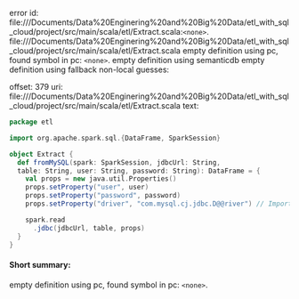 error id: file://<HOME>/Documents/Data%20Enginering%20and%20Big%20Data/etl_with_sql_cloud/project/src/main/scala/etl/Extract.scala:`<none>`.
file://<HOME>/Documents/Data%20Enginering%20and%20Big%20Data/etl_with_sql_cloud/project/src/main/scala/etl/Extract.scala
empty definition using pc, found symbol in pc: `<none>`.
empty definition using semanticdb
empty definition using fallback
non-local guesses:

offset: 379
uri: file://<HOME>/Documents/Data%20Enginering%20and%20Big%20Data/etl_with_sql_cloud/project/src/main/scala/etl/Extract.scala
text:
```scala
package etl

import org.apache.spark.sql.{DataFrame, SparkSession}

object Extract {
  def fromMySQL(spark: SparkSession, jdbcUrl: String, 
  table: String, user: String, password: String): DataFrame = {
    val props = new java.util.Properties()
    props.setProperty("user", user)
    props.setProperty("password", password)
    props.setProperty("driver", "com.mysql.cj.jdbc.D@@river") // Importante para MySQL

    spark.read
      .jdbc(jdbcUrl, table, props)
  }
}

```


#### Short summary: 

empty definition using pc, found symbol in pc: `<none>`.